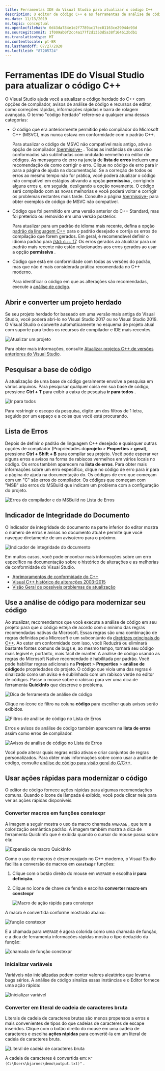 ```yaml
---
title: Ferramentas IDE do Visual Studio para atualizar o código C++
description: O editor de código C++ e as ferramentas de análise de código no Visual Studio ajudam você a modernizar sua base de código C++.
ms.date: 11/13/2019
ms.topic: conceptual
ms.openlocfilehash: 0d43da784e1e2f7789ac17ec01163ce29944e93d
ms.sourcegitcommit: 1f009ab0f2cc4a177f2d1353d5a38f164612bdb1
ms.translationtype: MT
ms.contentlocale: pt-BR
ms.lasthandoff: 07/27/2020
ms.locfileid: "87205724"
---
```

# <a name="visual-studio-ide-tools-for-upgrading-c-code"></a>Ferramentas IDE do Visual Studio para atualizar o código C++

O Visual Studio ajuda você a atualizar o código herdado do C++ com opções de compilador, avisos de análise de código e recursos de editor, como correções rápidas, informações rápidas e barra de rolagem avançada. O termo "código herdado" refere-se a qualquer uma dessas categorias:

- O código que era anteriormente permitido pelo compilador do Microsoft C++ (MSVC), mas nunca estava em conformidade com o padrão C++.

   Para atualizar o código de MSVC não compatível mais antigo, ative a opção de compilador [/permissive-](../build/reference/permissive-standards-conformance.md) . Todas as instâncias de usos não conformados são sublinhadas com ondulado vermelho no editor de códigos. As mensagens de erro na janela de **lista de erros** incluem uma recomendação de como corrigir o erro. Clique no código de erro para ir para a página de ajuda na documentação. Se a correção de todos os erros ao mesmo tempo não for prática, você poderá atualizar o código não compatível em estágios ativando a opção **permissiva** , corrigindo alguns erros e, em seguida, desligando a opção novamente. O código será compilado com as novas melhorias e você poderá voltar e corrigir os problemas restantes mais tarde. Consulte a página [/permissive-](../build/reference/permissive-standards-conformance.md) para obter exemplos de código de MSVC não compatível.

- Código que foi permitido em uma versão anterior do C++ Standard, mas foi preterido ou removido em uma versão posterior.

   Para atualizar para um padrão de idioma mais recente, defina a opção [padrão da linguagem C++](../build/reference/std-specify-language-standard-version.md) para o padrão desejado e corrija os erros de compilação que forem gerados. Em geral, é recomendável definir o idioma padrão para [/std: c++ 17](../build/reference/std-specify-language-standard-version.md). Os erros gerados ao atualizar para um padrão mais recente não estão relacionados aos erros gerados ao usar a opção **permissiva** .

- Código que está em conformidade com todas as versões do padrão, mas que não é mais considerada prática recomendada no C++ moderno.

   Para identificar o código em que as alterações são recomendadas, execute a [análise de código](/cpp/code-quality/code-analysis-for-c-cpp-overview).

## <a name="open-and-convert-a-legacy-project"></a>Abrir e converter um projeto herdado

Se seu projeto herdado for baseado em uma versão mais antiga do Visual Studio, você poderá abri-lo no Visual Studio 2017 ou no Visual Studio 2019. O Visual Studio o converte automaticamente no esquema de projeto atual com suporte para todos os recursos de compilador e IDE mais recentes.

![Atualizar um projeto](media/upgrade-dialog-v142.png "Atualizar um projeto")

Para obter mais informações, consulte [Atualizar projetos C++ de versões anteriores do Visual Studio](upgrading-projects-from-earlier-versions-of-visual-cpp.md).

## <a name="search-the-code-base"></a>Pesquisar a base de código

A atualização de uma base de código geralmente envolve a pesquisa em vários arquivos. Para pesquisar qualquer coisa em sua base de código, pressione **Ctrl + T** para exibir a caixa de pesquisa **ir para todos** .

![Ir para todos](media/go-to-all.png "Ir para todos")

Para restringir o escopo da pesquisa, digite um dos filtros de 1 letra, seguido por um espaço e a coisa que você está procurando.

## <a name="error-list"></a>Lista de Erros

Depois de definir o padrão de linguagem C++ desejado e quaisquer outras opções de compilador (Propriedades do**projeto**  >  **Properties**  >  **geral**), pressione **Ctrl + Shift + B** para compilar seu projeto. Você pode esperar ver alguns erros e avisos na forma de rabiscos vermelhos em vários locais no código. Os erros também aparecem na **lista de erros**. Para obter mais informações sobre um erro específico, clique no código de erro para ir para a página de ajuda na documentação do. Os códigos de erro que começam com um "C" são erros do compilador. Os códigos que começam com "MSB" são erros do MSBuild que indicam um problema com a configuração do projeto.

![Erros do compilador e do MSBuild no Lista de Erros](media/compiler-error-list.png "Erros do compilador e do MSBuild no Lista de Erros")

## <a name="document-health-indicator"></a>Indicador de Integridade do Documento

O indicador de integridade do documento na parte inferior do editor mostra o número de erros e avisos no documento atual e permite que você navegue diretamente de um aviso/erro para o próximo.

![Indicador de integridade do documento](media/document-health-indicator.png "Indicador de integridade do documento")

Em muitos casos, você pode encontrar mais informações sobre um erro específico na documentação sobre o histórico de alterações e as melhorias de conformidade do Visual Studio.

- [Aprimoramentos de conformidade do C++](../overview/cpp-conformance-improvements.md)
- [Visual C++ histórico de alterações 2003-2015](visual-cpp-change-history-2003-2015.md)
- [Visão Geral de possíveis problemas de atualização](overview-of-potential-upgrade-issues-visual-cpp.md)

## <a name="use-code-analysis-to-modernize-your-code"></a>Use a análise de código para modernizar seu código

Ao atualizar, recomendamos que você execute a análise de código em seu projeto para que o código esteja de acordo com o mínimo das regras recomendadas nativas da Microsoft. Essas regras são uma combinação de regras definidas pela Microsoft e um subconjunto da [diretrizes principais do C++](https://isocpp.github.io/CppCoreGuidelines/CppCoreGuidelines). Ao estar em conformidade com isso, você Reduzirá ou eliminará bastante fontes comuns de bugs e, ao mesmo tempo, tornará seu código mais legível e, portanto, mais fácil de manter. A análise de código usando as regras do Microsoft Native recomendado é habilitada por padrão. Você pode habilitar regras adicionais na **Project**  >  **Properties**  >  **análise de código**de propriedades do projeto. O código que viola uma das regras é sinalizado como um aviso e é sublinhado com um rabisco verde no editor de códigos. Passe o mouse sobre o rabisco para ver uma dica de ferramenta **QuickInfo** que descreve o problema.

![Dica de ferramenta de análise de código](media/code-analysis-tooltip.png "Aviso de análise de código")

Clique no ícone de filtro na coluna **código** para escolher quais avisos serão exibidos.

![Filtros de análise de código no Lista de Erros](media/code-analysis-filter.png "Filtros de análise de código no Lista de Erros")

Erros e avisos de análise de código também aparecem na **lista de erros** assim como erros de compilador.

![Avisos de análise de código no Lista de Erros](media/code-analysis-error-list.png "Avisos de análise de código no Lista de Erros")

Você pode alterar quais regras estão ativas e criar conjuntos de regras personalizados. Para obter mais informações sobre como usar a análise de código, consulte [análise de código para visão geral do C/C++](/cpp/code-quality/code-analysis-for-c-cpp-overview).

## <a name="use-quick-actions-to-modernize-code"></a>Usar ações rápidas para modernizar o código

O editor de código fornece ações rápidas para algumas recomendações comuns. Quando o ícone de lâmpada é exibido, você pode clicar nele para ver as ações rápidas disponíveis.

### <a name="convert-macros-to-constexpr-functions"></a>Converter macros em funções constexpr

A imagem a seguir mostra o uso da macro chamada `AVERAGE` , que tem a colorização semântica padrão. A imagem também mostra a dica de ferramenta QuickInfo que é exibida quando o cursor do mouse passa sobre ela:

![Expansão de macro QuickInfo](media/macro-expansion-quick-info.png "Expansão de macro da dica de ferramenta QuickInfo")

Como o uso de macros é desencorajado no C++ moderno, o Visual Studio facilita a conversão de macros em **`constexpr`** funções:

1. Clique com o botão direito do mouse em `AVERAGE` e escolha **ir para definição**.
2. Clique no ícone de chave de fenda e escolha **converter macro em constexpr**

   ![Macro de ação rápida para constexpr](media/quick-action-macro-to-constexpr.png "Macro de ação rápida para constexpr")

A macro é convertida conforme mostrado abaixo:

![função constexpr](media/constexpr-function.png "função constexpr")

E a chamada para `AVERAGE` é agora colorida como uma chamada de função, e a dica de ferramenta informações rápidas mostra o tipo deduzido da função:

![chamada de função constexpr](media/constexpr-function-call.png "chamada de função constexpr")

### <a name="initialize-variables"></a>Inicializar variáveis

Variáveis não inicializadas podem conter valores aleatórios que levam a bugs sérios. A análise de código sinaliza essas instâncias e o Editor fornece uma ação rápida:

![Inicializar variável](media/init-variable.png "Ação rápida de inicializar variável")

### <a name="convert-to-raw-string-literal"></a>Converter em literal de cadeia de caracteres bruta

Literais de cadeia de caracteres brutas são menos propensos a erros e mais convenientes de tipos do que cadeias de caracteres de escape inseridos. Clique com o botão direito do mouse em uma cadeia de caracteres e escolha **ações rápidas** para convertê-la em um literal de cadeia de caracteres bruta.

![Literal de cadeia de caracteres bruta](media/raw-string-literal.png "Literal de cadeia de caracteres bruta")

A cadeia de caracteres é convertida em: `R"(C:\Users\bjarnes\demo\output.txt)"` .
